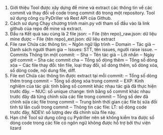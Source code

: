 1.	Giới thiệu
Tool được xây dựng để mine và extract các thông tin về các commit và thay đổi về code trong commit đó trong một repository.
Tool sử dụng công cụ PyDriller và Rest API của Github.
2.	Cách sử dụng
Chạy chương trình main.py với tham số đầu vào là link github của repo để mine và extract.
3.	Đầu ra
Kết quả sau cùng là 2 file json:
‒	File {tên repo}_raw.json: dữ liệu mine được
‒	File {tên repo}_ext.json: dữ liệu extract
4.	File raw
Chứa các thông tin:
‒	Ngôn ngữ lập trình
‒	Domain
‒	Tác giả
‒	Danh sách người tham gia
‒	Issues: STT, tên issues, người raise issue.
‒	Commits
Thông tin một commit:
‒	Sha
‒	Tên tác giả
‒	Lời nhắn
‒	Ngày giờ commit
‒	Sha các commit cha
‒	Tổng số dòng thêm
‒	Tổng số dòng xóa
‒	Các file thay đổi: tên file, loại thay đổi, số dòng thêm, số dòng xóa, số dòng code, nội dung file, diff.
5.	File ext
Chứa các thông tin được extract tại mỗi commit:
‒	Tổng số dòng thêm trong commit
‒	Tổng số dòng xóa trong commit
‒	EXP: Kinh nghiệm của tác giả: tính bằng số commit khác nhau tác giả đã thực hiện trước đây.
‒	NUC: số unique change: tính bằng số commit khác nhau trước đây đã từng chỉnh sửa các file trong commit
‒	Tổng số dev đã chỉnh sửa các file trong commit
‒	Trung bình thời gian các file bị sửa đổi tính từ lần cuối trong commit
‒	Thông tin các file: LT: số dòng code trước đây, NDEV: số lượng dev đã chỉnh sửa file này.
6.	Hạn chế
Tool sử dụng công cụ Pydriller nên sẽ không kiểm tra được số dòng code trong các file có ngôn ngữ không được hỗ trợ bởi thư viện lizard
